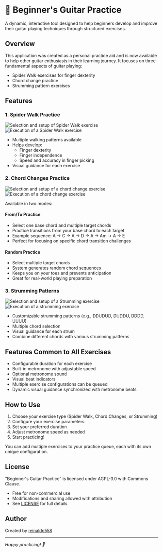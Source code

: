 # 🎸 Beginner's Guitar Practice

A dynamic, interactive tool designed to help beginners develop and improve their guitar playing techniques through structured exercises.

## Overview

This application was created as a personal practice aid and is now available to help other guitar enthusiasts in their learning journey. It focuses on three fundamental aspects of guitar playing:
- Spider Walk exercises for finger dexterity
- Chord change practice
- Strumming pattern exercises

## Features

### 1. Spider Walk Practice
![Selection and setup of Spider Walk exercise](project_images/spider_config.png)
![Execution of a Spider Walk exercise](project_images/spider_exec.png)

- Multiple walking patterns available
- Helps develop:
  - Finger dexterity
  - Finger independence
  - Speed and accuracy in finger picking
- Visual guidance for each exercise


### 2. Chord Changes Practice
![Selection and setup of a chord change exercise](project_images/chords_config.png)
![Execution of a chord change exercise](project_images/Chords_exec.png)


Available in two modes:

#### From/To Practice
- Select one base chord and multiple target chords
- Practice transitions from your base chord to each target
- Example sequence: A → C → A → D → A → Am → A → E
- Perfect for focusing on specific chord transition challenges

#### Random Practice
- Select multiple target chords
- System generates random chord sequences
- Keeps you on your toes and prevents anticipation
- Great for real-world playing preparation

### 3. Strumming Patterns
![Selection and setup of a Strumming exercise](project_images/strum_config.png)
![Execution of a strumming exercise](project_images/strum_exec.png)
- Customizable strumming patterns (e.g., DDUDUD, DUDDU, DDDD, UUUU)
- Multiple chord selection
- Visual guidance for each strum
- Combine different chords with various strumming patterns

## Features Common to All Exercises

- Configurable duration for each exercise
- Built-in metronome with adjustable speed
- Optional metronome sound
- Visual beat indicators
- Multiple exercise configurations can be queued
- Dynamic visual guidance synchronized with metronome beats

## How to Use

1. Choose your exercise type (Spider Walk, Chord Changes, or Strumming)
2. Configure your exercise parameters
3. Set your preferred duration
4. Adjust metronome speed as needed
5. Start practicing!

You can add multiple exercises to your practice queue, each with its own unique configuration.

## License

"Beginner's Guitar Practice" is licensed under AGPL-3.0 with Commons Clause.
- Free for non-commercial use
- Modifications and sharing allowed with attribution
- See [LICENSE](LICENSE) for full details

## Author

Created by [reinaldo558](https://github.com/reinaldo558)

---
*Happy practicing! 🎸*
